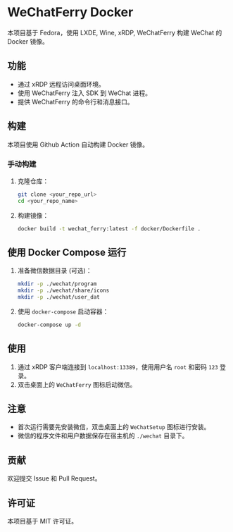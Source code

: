 # WeChatFerry Docker

本项目基于 Fedora，使用 LXDE, Wine, xRDP, WeChatFerry 构建 WeChat 的 Docker 镜像。

## 功能

- 通过 xRDP 远程访问桌面环境。
- 使用 WeChatFerry 注入 SDK 到 WeChat 进程。
- 提供 WeChatFerry 的命令行和消息接口。

## 构建

本项目使用 Github Action 自动构建 Docker 镜像。

### 手动构建

1. 克隆仓库：
   ```bash
   git clone <your_repo_url>
   cd <your_repo_name>
   ```

2. 构建镜像：
   ```bash
   docker build -t wechat_ferry:latest -f docker/Dockerfile .
   ```

## 使用 Docker Compose 运行

1. 准备微信数据目录 (可选)：
   ```bash
   mkdir -p ./wechat/program
   mkdir -p ./wechat/share/icons
   mkdir -p ./wechat/user_dat
   ```

2. 使用 `docker-compose` 启动容器：
   ```bash
   docker-compose up -d
   ```

## 使用

1. 通过 xRDP 客户端连接到 `localhost:13389`，使用用户名 `root` 和密码 `123` 登录。
2. 双击桌面上的 `WeChatFerry` 图标启动微信。

## 注意

- 首次运行需要先安装微信，双击桌面上的 `WeChatSetup` 图标进行安装。
- 微信的程序文件和用户数据保存在宿主机的 `./wechat` 目录下。

## 贡献

欢迎提交 Issue 和 Pull Request。

## 许可证

本项目基于 MIT 许可证。

